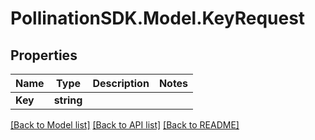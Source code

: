 
# PollinationSDK.Model.KeyRequest

## Properties

Name | Type | Description | Notes
------------ | ------------- | ------------- | -------------
**Key** | **string** |  | 

[[Back to Model list]](../README.md#documentation-for-models)
[[Back to API list]](../README.md#documentation-for-api-endpoints)
[[Back to README]](../README.md)

